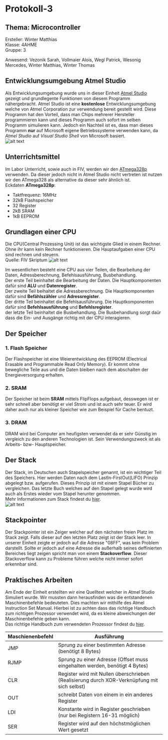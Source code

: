 # Protokoll-3
## Thema: Microcontroller


Ersteller: Winter Matthias  
Klasse:    4AHME  
Gruppe:    3   

Anwesend: Vezonik Sarah, Vollmaier Alois, Wegl Patrick, Wesonig Mercedes, Winter Matthias, Winter Thomas   
   
## Entwicklungsumgebung Atmel Studio
Als Entwicklungsumgebung wurde uns in dieser Einheit [Atmel Studio](https://www.mikrocontroller.net/articles/Atmel_Studio) gezeigt und grundlegente Funktionen von diesem Programm nähergebracht. Atmel Studio ist eine **kostenlose** Entwicklungsumgebung welche von Atmel Corporation zur verwendung bereit gestellt wird. Diese Programm hat den Vorteil, dass man Chips mehrerer Hersteller programmieren kann und dieses Programm auch sofort im selben Programm simulieren kann. Jedoch ein Nachteil ist es, dass man dieses Programm **nur** auf Microsoft eigene Betriebssysteme verwenden kann, da *Atmel Studio* auf *Visual Studio Shell* von Microsoft basiert.  
![alt text](https://hackadaycom.files.wordpress.com/2016/10/atmelmicrochip.png?w=800)

## Unterrichtsmittel

Im Labor Unterricht, sowie auch in FIV, werden wir den [ATmega328p](https://www.sparkfun.com/datasheets/Components/SMD/ATMega328.pdf) verwenden. Da dieser jedoch nicht in Atmel Studio nicht vertreten ist nutzen wir den ATmega328 als alternative da dieser sehr ähnlich ist.  
Eckdaten **ATmega328p**:  
* Taktfrequenz: 16MHz
* 32kB Flashspeicher
* 32 Register
* 2kB SRAM
* 1kB EEPROM 

## Grundlagen einer CPU
Die CPU(Central Prozessing Unit) ist das wichtigste Glied in einem Rechner. Ohne ihr kann kein Rechner funktionieren.
Die Hauptaufgaben einer CPU sind rechnen und steuern.  
Quelle: FIV Skriptum
![alt text](https://camo.githubusercontent.com/701946e147b00b706f76e51baeecabe266bd9062/68747470733a2f2f696d672e7069636c6f61642e6f72672f696d6167652f64636c6c707269692f6370755f7376672e706e67)
  
Im wesentlichen besteht eine CPU aus vier Teilen, die Bearbeitung der Daten, Adressberechnung, Befehlsausführung, Busbehandlung.  
Der erste Teil beinhaltet die Bearbeitung der Daten. Die Hauptkomponenten dafür sind **ALU** und **Datenregister**.  
Der zweite Teil beihaltet die Adressberechnung. Die Hauptkomponenten dafür sind **Befählszähler** und **Adressregister**.  
Der dritte Teil beinhaltet die Befehlsausführung. Die Hauptkomponenten dafür sind **Befehlsausführung** und **Befehlsregister**.  
der letzte Teil beinhaltet die Busbehandlung. Die Busbehandlung sorgt daür dass die Ein- und Ausgänge richtig mit der CPU interagieren. 
    
## Der Speicher
### 1. **Flash Speicher**
Der Flashspeicher ist eine Weierentwicklung des EEPROM (Electrical Erasable and Programmable Read Only Memory). Er kommt ohne bewegliche Teile aus und die Daten bleiben nach dem abschalten der Energieversorgung erhalten.
### 2. **SRAM**
Der Speicher ist beim **SRAM** mittels FlipFlops aufgebaut, desswegen ist er sehr schnell aber benötigt er viel Strom und ist auch sehr teuer. Er wird daher auch nur als kleiner Speicher wie zum Beispiel für Cache bentuzt.
### 3. **DRAM**
DRAM wird bei Computer am heufigsten verwendet da er sehr Günstig im vergleich zu den anderen Technologien ist. Sein Verwendungszweck ist als Arbeits- bzw- Hauptspeicher.   

## Der Stack
Der Stack, im Deutschen auch Stapelspeicher genannt, ist ein wichtiger Teil des Speichers. Hier werden Daten nach dem LastIn-FirstOut(LIFO) Prinzip abgelegt bzw. aufgerufen. Dieses Prinzip ist mit einem Stapel Bücher zu vergleichen. Das letzte Buch welches auf den Stapel gelegt wurde wird auch als Erstes wieder vom Stapel herunter genommen.  
Mehr Informationen zum Stack findest du [hier](https://de.wikipedia.org/wiki/Stapelspeicher).  
  ![alt text](https://www.der-wirtschaftsingenieur.de/bilder/stack.PNG "Stack im Dateisystem")

## Stackpointer
Der Stackpointer ist ein Zeiger welcher auf den nächsten freien Platz im Stack zeigt. Falls dieser auf den letzten Platz zeigt ist der Stack leer. In unserer Einheit zeigte er jedoch auf die Adresse "08FF", was kein Problem darstellt. Sollte er jedoch auf eine Adresse die außerhalb seines deffinierten Bereiches liegt zeigen spricht man von einem **Stackoverflow**. Dieser Stackoverflow kann zu Probleme führen welche nicht immer sofort erkennbar sind.  
## Praktisches Arbeiten
Am Ende der Einheit erstellten wir eine Quelltext welcher in Atmel Studio Simuliert wurde. Wir mussten dann herausfinden was die entstandenen Maschinenbefehle bedeuteten. Dies machten wir mithilfe des Atmel Instruction Set Manual. Hierbei ist zu achten dass das richtige Handbuch zum richtigen Prozessor verwendet wird, da es kleine abweichungen der Maschinenbefehle geben kann.  
Das richtige Handbuch zum verwendeten Prozessor findest du [hier](http://ww1.microchip.com/downloads/en/DeviceDoc/Atmel-0856-AVR-Instruction-Set-Manual.pdf).  

Maschienenbefehl | Ausführung
--- | --- 
JMP | Sprung zu einer bestimmten Adresse (benötigt 8 Bytes) 
RJMP | Sprung zu einer Adresse (Offset muss eingehalten werden, benötigt 4 Bytes) 
CLR | Register wird mit Nullen überschrieben (Realisierung durch XOR-Verknüpfung mit sich selbst) 
OUT | schreibt Daten von einem in ein anderes Register 
LDI | Konstante wird in Register geschrieben (nur bei Registern 16-31 möglich) 
SER | Register wird auf den höchstmöglichen Wert gesetzt 

